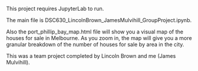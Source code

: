 This project requires JupyterLab to run. 

The main file is DSC630_LincolnBrown_JamesMulvihill_GroupProject.ipynb.

Also the port_phillip_bay_map.html file will show you a visual map of the houses for sale in Melbourne. As you zoom in, the map will give you a more granular breakdown of the number of houses for sale by area in the city.

This was a team project completed by Lincoln Brown and me (James Mulvihill).
